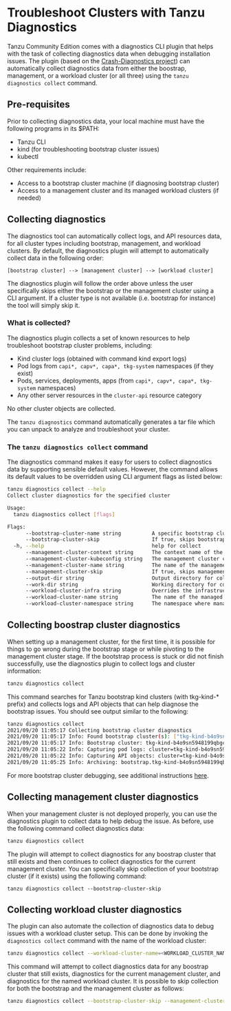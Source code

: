 # Troubleshoot Clusters with Tanzu Diagnostics

Tanzu Community Edition comes with a diagnostics CLI plugin that helps with the task of collecting diagnostics data when debugging installation issues.  The plugin (based on the [Crash-Diagnostics project](https://github.com/vmware-tanzu/crash-diagnostics)) can automatically collect diagnostics data from either the boostrap, management, or a workload cluster (or all three) using the `tanzu diagnostics collect` command.

## Pre-requisites

Prior to collecting diagnostics data, your local machine must have the following programs in its $PATH:

* Tanzu CLI
* kind (for troubleshooting bootstrap cluster issues)
* kubectl

Other requirements include:

* Access to a bootstrap cluster machine (if diagnosing bootstrap cluster)
* Access to a management cluster and its managed workload clusters (if needed)

## Collecting diagnostics

The diagnostics tool can automatically collect logs, and API resources data, for all cluster types including bootstrap, management, and workload clusters.  By default, the diagnostics plugin will attempt to automatically collect data in the following order:

```text
[bootstrap cluster] --> [management cluster] --> [workload cluster]
```

The diagnostics plugin will follow the order above unless the user specifically skips either the bootstrap or the management cluster using a CLI argument. If a cluster type is not available (i.e. bootstrap for instance) the tool will simply skip it.

### What is collected?

The diagnostics plugin collects a set of known resources to help troubleshoot bootstrap cluster problems, including:

* Kind cluster logs (obtained with command kind export logs)
* Pod logs from `capi*, capv*, capa*, tkg-system` namespaces (if they exist)
* Pods, services, deployments, apps (from `capi*, capv*, capa*, tkg-system` namespaces)
* Any other server resources in the `cluster-api` resource category

No other cluster objects are collected.

The `tanzu diagnostics` command automatically generates a tar file which you can unpack to analyze and troubleshoot your cluster.

### The `tanzu diagnostics collect` command

The diagnostics command makes it easy for users to collect diagnostics data by supporting sensible default values. However, the command allows its default values to be overridden using CLI argument flags as listed below:

```sh
tanzu diagnostics collect --help
Collect cluster diagnostics for the specified cluster

Usage:
  tanzu diagnostics collect [flags]

Flags:
      --bootstrap-cluster-name string          A specific bootstrap cluster name to diagnose
      --bootstrap-cluster-skip                 If true, skips bootstrap cluster diagnostics
  -h, --help                                   help for collect
      --management-cluster-context string      The context name of the management cluster (required) (default "mgmt-webtier-1-admin@mgmt-webtier-1")
      --management-cluster-kubeconfig string   The management cluster config file (required) (default "${HOME}/.kube-tkg/config")
      --management-cluster-name string         The name of the management cluster (required) (default "mgmt-webtier-1")
      --management-cluster-skip                If true, skips management cluster diagnostics
      --output-dir string                      Output directory for collected bundle (default "./")
      --work-dir string                        Working directory for collected data (default "${HOME}/.config/tanzu/diagnostics")
      --workload-cluster-infra string          Overrides the infrastructure type for the managed cluster (i.e. aws, azure, vsphere, etc) (default "docker")
      --workload-cluster-name string           The name of the managed cluster for which to collect diagnostics (required)
      --workload-cluster-namespace string      The namespace where managed workload resources are stored (required)
```

## Collecting boostrap cluster diagnostics

When setting up a management cluster, for the first time, it is possible for things to go wrong during the bootstrap stage or while pivoting to the management cluster stage.  If the bootstrap process is stuck or did not finish successfully, use the diagnostics plugin to collect logs and cluster information:

```sh
tanzu diagnostics collect
```

This command searches for Tanzu bootstrap kind clusters (with tkg-kind-* prefix) and collects logs and API objects that can help diagnose the bootstrap issues. You should see output similar to the following:

```sh
tanzu diagnostics collect
2021/09/20 11:05:17 Collecting bootstrap cluster diagnostics
2021/09/20 11:05:17 Info: Found bootstrap cluster(s): ["tkg-kind-b4o9sn5948199qbgca8d"]
2021/09/20 11:05:17 Info: Bootstrap cluster: tkg-kind-b4o9sn5948199qbgca8d: capturing node logs
2021/09/20 11:05:22 Info: Capturing pod logs: cluster=tkg-kind-b4o9sn5948199qbgca8d
2021/09/20 11:05:22 Info: Capturing API objects: cluster=tkg-kind-b4o9sn5948199qbgca8d
2021/09/20 11:05:25 Info: Archiving: bootstrap.tkg-kind-b4o9sn5948199qbgca8d.diagnostics.tar.gz
```

For more bootstrap cluster debugging, see additional instructions [here](./tsg-bootstrap).

## Collecting management cluster diagnostics

When your management cluster is not deployed properly, you can use the diagnostics plugin to collect data to help debug the issue. As before, use the following command collect diagnostics data:

```sh
tanzu diagnostics collect
```

The plugin will attempt to collect diagnostics for any boostrap cluster that still exists and then continues to collect diagnostics for the current management cluster.  You can specifically skip collection of your bootstrap cluster (if it exists) using the following command:

```shell
tanzu diagnostics collect --bootstrap-cluster-skip
```

## Collecting workload cluster diagnostics

The plugin can also automate the collection of diagnostics data to debug issues with a workload cluster setup. This can be done by invoking the `diagnostics collect` command with the name of the workload cluster:

```sh
tanzu diagnostics collect --workload-cluster-name=<WORKLOAD_CLUSTER_NAME>
```

This command will attempt to collect diagnostics data for any boostrap cluster that still exists, diagnostics for the current management cluster, and diagnostics for the named workload cluster.  It is possible to skip collection for both the bootstrap and the management cluster as follows:

```sh
tanzu diagnostics collect --bootstrap-cluster-skip --management-cluster-skip --workload-cluster-name=<WORKLOAD_CLUSTER_NAME>
```
